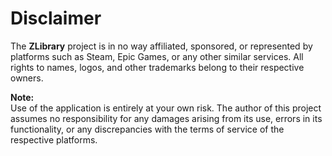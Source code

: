 # Disclaimer

The **ZLibrary** project is in no way affiliated, sponsored, or represented by platforms such as Steam, Epic Games, or any other similar services. All rights to names, logos, and other trademarks belong to their respective owners.

**Note:**  
Use of the application is entirely at your own risk. The author of this project assumes no responsibility for any damages arising from its use, errors in its functionality, or any discrepancies with the terms of service of the respective platforms.